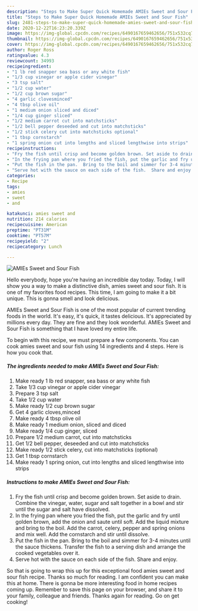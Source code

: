 ```yaml
---
description: "Steps to Make Super Quick Homemade AMIEs Sweet and Sour Fish"
title: "Steps to Make Super Quick Homemade AMIEs Sweet and Sour Fish"
slug: 2481-steps-to-make-super-quick-homemade-amies-sweet-and-sour-fish
date: 2020-12-22T16:23:20.339Z
image: https://img-global.cpcdn.com/recipes/6490167659462656/751x532cq70/amies-sweet-and-sour-fish-recipe-main-photo.jpg
thumbnail: https://img-global.cpcdn.com/recipes/6490167659462656/751x532cq70/amies-sweet-and-sour-fish-recipe-main-photo.jpg
cover: https://img-global.cpcdn.com/recipes/6490167659462656/751x532cq70/amies-sweet-and-sour-fish-recipe-main-photo.jpg
author: Roger Ross
ratingvalue: 4.3
reviewcount: 34993
recipeingredient:
- "1 lb red snapper sea bass or any white fish"
- "1/3 cup vinegar or apple cider vinegar"
- "3 tsp salt"
- "1/2 cup water"
- "1/2 cup brown sugar"
- "4 garlic clovesminced"
- "4 tbsp olive oil"
- "1 medium onion sliced and diced"
- "1/4 cup ginger sliced"
- "1/2 medium carrot cut into matchsticks"
- "1/2 bell pepper deseeded and cut into matchsticks"
- "1/2 stick celery cut into matchsticks optional"
- "1 tbsp cornstarch"
- "1 spring onion cut into lengths and sliced lengthwise into strips"
recipeinstructions:
- "Fry the fish until crisp and become golden brown. Set aside to drain.   Combine the vinegar, water, sugar and salt together in a bowl and stir until the sugar and salt have dissolved."
- "In the frying pan where you fried the fish, put the garlic and fry until golden brown, add the onion and saute until soft.  Add the liquid mixture and bring to the boil.  Add the carrot, celery, pepper and spring onions and mix well.  Add the cornstarch and stir until dissolve."
- "Put the fish in the pan.  Bring to the boil and simmer for 3-4 minutes until the sauce thickens.  Transfer the fish to a serving dish and arrange the cooked vegetables over it."
- "Serve hot with the sauce on each side of the fish.  Share and enjoy."
categories:
- Recipe
tags:
- amies
- sweet
- and

katakunci: amies sweet and 
nutrition: 214 calories
recipecuisine: American
preptime: "PT31M"
cooktime: "PT57M"
recipeyield: "2"
recipecategory: Lunch

---
```



![AMIEs Sweet and Sour Fish](https://img-global.cpcdn.com/recipes/6490167659462656/751x532cq70/amies-sweet-and-sour-fish-recipe-main-photo.jpg)

Hello everybody, hope you're having an incredible day today. Today, I will show you a way to make a distinctive dish, amies sweet and sour fish. It is one of my favorites food recipes. This time, I am going to make it a bit unique. This is gonna smell and look delicious.

AMIEs Sweet and Sour Fish is one of the most popular of current trending foods in the world. It's easy, it's quick, it tastes delicious. It's appreciated by millions every day. They are fine and they look wonderful. AMIEs Sweet and Sour Fish is something that I have loved my entire life.




To begin with this recipe, we must prepare a few components. You can cook amies sweet and sour fish using 14 ingredients and 4 steps. Here is how you cook that.

<!--inarticleads1-->

##### The ingredients needed to make AMIEs Sweet and Sour Fish:

1. Make ready 1 lb red snapper, sea bass or any white fish
1. Take 1/3 cup vinegar or apple cider vinegar
1. Prepare 3 tsp salt
1. Take 1/2 cup water
1. Make ready 1/2 cup brown sugar
1. Get 4 garlic cloves,minced
1. Make ready 4 tbsp olive oil
1. Make ready 1 medium onion, sliced and diced
1. Make ready 1/4 cup ginger, sliced
1. Prepare 1/2 medium carrot, cut into matchsticks
1. Get 1/2 bell pepper, deseeded and cut into matchsticks
1. Make ready 1/2 stick celery, cut into matchsticks (optional)
1. Get 1 tbsp cornstarch
1. Make ready 1 spring onion, cut into lengths and sliced lengthwise into strips




<!--inarticleads2-->

##### Instructions to make AMIEs Sweet and Sour Fish:

1. Fry the fish until crisp and become golden brown. Set aside to drain.   Combine the vinegar, water, sugar and salt together in a bowl and stir until the sugar and salt have dissolved.
1. In the frying pan where you fried the fish, put the garlic and fry until golden brown, add the onion and saute until soft.  Add the liquid mixture and bring to the boil.  Add the carrot, celery, pepper and spring onions and mix well.  Add the cornstarch and stir until dissolve.
1. Put the fish in the pan.  Bring to the boil and simmer for 3-4 minutes until the sauce thickens.  Transfer the fish to a serving dish and arrange the cooked vegetables over it.
1. Serve hot with the sauce on each side of the fish.  Share and enjoy.




So that is going to wrap this up for this exceptional food amies sweet and sour fish recipe. Thanks so much for reading. I am confident you can make this at home. There is gonna be more interesting food in home recipes coming up. Remember to save this page on your browser, and share it to your family, colleague and friends. Thanks again for reading. Go on get cooking!

